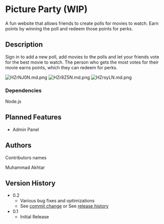 # Picture Party (WIP)

A fun website that allows friends to create polls for movies to watch. Earn points by winning the poll and redeem those points for perks.

## Description

Sign in to add a new poll, add movies to the polls and let your friends vote for the best movie to watch. The person who gets the most votes for their movie earns points, which they can redeem for perks.



<img src="https://iili.io/HZrNJ0N.md.png" alt="HZrNJ0N.md.png" border="0">

<img src="https://iili.io/HZr8Z5N.md.png" alt="HZr8Z5N.md.png" border="0">

<img src="https://iili.io/HZrsyLN.md.png" alt="HZrsyLN.md.png" border="0">

### Dependencies

Node.js

## Planned Features

* Admin Panel

## Authors

Contributors names

Muhammad Akhtar

## Version History

* 0.2
    * Various bug fixes and optimizations
    * See [commit change]() or See [release history]()
* 0.1
    * Initial Release
